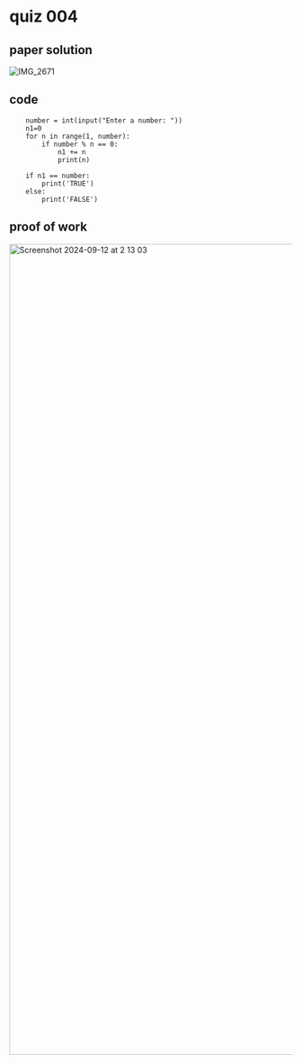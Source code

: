 # quiz 004



## paper solution
![IMG_2671](https://github.com/user-attachments/assets/55dcfb91-657e-4f8d-aa52-3946c5bbd00d)




## code
        number = int(input("Enter a number: "))
        n1=0
        for n in range(1, number):
            if number % n == 0:
                n1 += n
                print(n)
        
        if n1 == number:
            print('TRUE')
        else:
            print('FALSE')


## proof of work
<img width="1440" alt="Screenshot 2024-09-12 at 2 13 03" src="https://github.com/user-attachments/assets/e75e7891-d5aa-4e08-aac3-5d7997edbb27">
